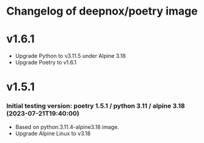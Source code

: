 # Changelog of deepnox/poetry image

# v1.6.1

- Upgrade Python to v3.11.5 under Alpine 3.18
- Upgrade Poetry to v1.6.1 

# v1.5.1

### Initial testing version: poetry 1.5.1 / python 3.11 / alpine 3.18 (2023-07-21T19:40:00)

- Based on python:3.11.4-alpine3.18 image.
- Upgrade Alpine Linux to v3.18
